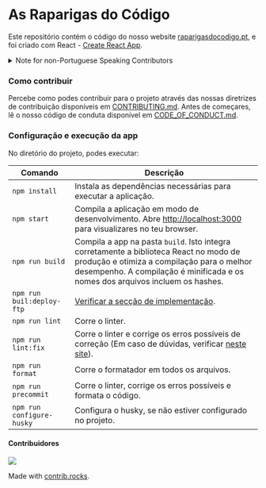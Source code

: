 # As Raparigas do Código

Este repositório contém o código do nosso website [raparigasdocodigo.pt](https://raparigasdocodigo.pt/), e foi criado com React -
[Create React App](https://github.com/facebook/create-react-app).

<details>

<summary> Note for non-Portuguese Speaking Contributors </summary>

> This repository contains the code for our website [raparigasdocodigo.pt](https://raparigasdocodigo.pt/). This was bootstrapped with [Create React App](https://github.com/facebook/create-react-app).
>
> #### How to contribute
>
> Learn how to contribute to the project by reading our contribution guidelines at [CONTRIBUTING.md](/CONTRIBUTING.md).
>
> #### Setup and running the app
>
> In the project directory, you can run:
>
> | Script                    | Description                                                                                                                                                                                                      |
> | ------------------------- | ---------------------------------------------------------------------------------------------------------------------------------------------------------------------------------------------------------------- |
> | `npm install`             | Installs dependencies necessaries to run the app.                                                                                                                                                                |
> | `npm start`               | Runs the app in development mode. Open [http://localhost:3000](http://localhost:3000) to view it in your browser.                                                                                                |
> | `npm run build`           | Builds the app for production to the `build` folder. It correctly bundles React in production mode and optimizes the build for the best performance. The build is minified and the filenames include the hashes. |
> | `npm run buil:deploy-ftp` | [Check the Deployment section](/docs/DEPLOYMENT.md#deployment-process)                                                                                                                                           |
> | `npm run lint`            | Runs the linter.                                                                                                                                                                                                 |
> | `npm run lint:fix`        | Runs the linter and fixes the errors (If any doubts, check [this site](https://eslint.org/docs/latest/rules/)).                                                                                                  |
> | `npm run format`          | Runs the formatter.                                                                                                                                                                                              |
> | `npm run precommit`       | Runs the linter, fixes the errors, and runs the formatter.                                                                                                                                                       |
> | `npm run configure-husky` | Configures husky if not yet configured in project.                                                                                                                                                               |

---

</details>

### Como contribuir

Percebe como podes contribuir para o projeto através das nossas diretrizes de contribuição disponíveis em [CONTRIBUTING.md](/CONTRIBUTING.md).
Antes de começares, lê o nosso código de conduta disponível em [CODE_OF_CONDUCT.md](CODE_OF_CONDUCT.md).

### Configuração e execução da app

No diretório do projeto, podes executar:

| Comando                   | Descrição                                                                                                                                                                                                              |
| ------------------------- | ---------------------------------------------------------------------------------------------------------------------------------------------------------------------------------------------------------------------- |
| `npm install`             | Instala as dependências necessárias para executar a aplicação.                                                                                                                                                         |
| `npm start`               | Compila a aplicação em modo de desenvolvimento. Abre [http://localhost:3000](http://localhost:3000) para visualizares no teu browser.                                                                                  |
| `npm run build`           | Compila a app na pasta `build`. Isto integra corretamente a biblioteca React no modo de produção e otimiza a compilação para o melhor desempenho. A compilação é minificada e os nomes dos arquivos incluem os hashes. |
| `npm run buil:deploy-ftp` | [Verificar a secção de implementação](/docs/DEPLOYMENT.md#deployment-process).                                                                                                                                         |
| `npm run lint`            | Corre o linter.                                                                                                                                                                                                        |
| `npm run lint:fix`        | Corre o linter e corrige os erros possíveis de correção (Em caso de dúvidas, verificar [neste site](https://eslint.org/docs/latest/rules/)).                                                                           |
| `npm run format`          | Corre o formatador em todos os arquivos.                                                                                                                                                                               |
| `npm run precommit`       | Corre o linter, corrige os erros possíveis e formata o código.                                                                                                                                                         |
| `npm run configure-husky` | Configura o husky, se não estiver configurado no projeto.                                                                                                                                                              |
#### Contribuidores
<a href="https://github.com/As-Raparigas-do-Codigo/ardc-website/graphs/contributors">
  <img src="https://contrib.rocks/image?repo=As-Raparigas-do-Codigo/ardc-website" />
</a>

Made with [contrib.rocks](https://contrib.rocks).
